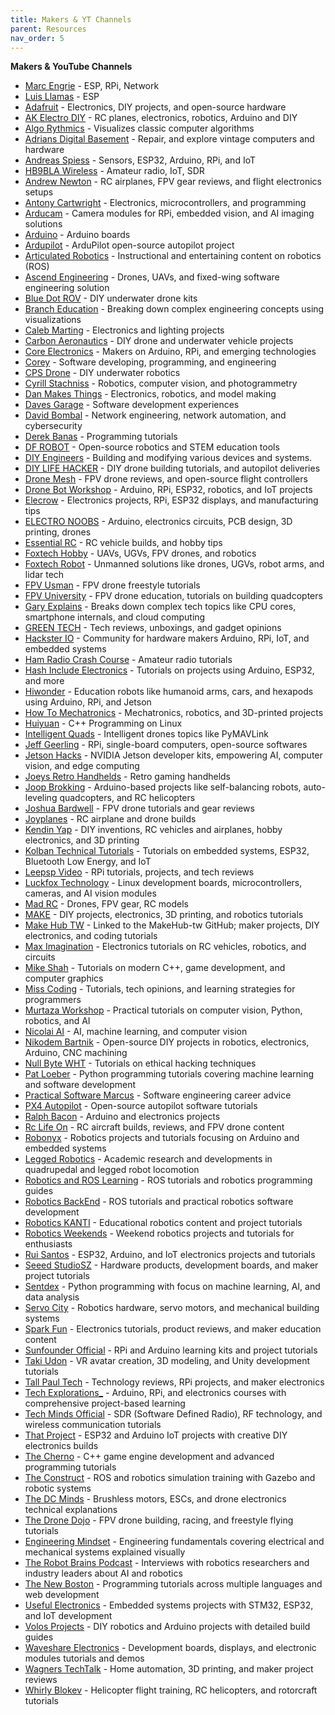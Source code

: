 ```yaml
---
title: Makers & YT Channels
parent: Resources
nav_order: 5
---
```


**Makers & YouTube Channels** 
- [Marc Engrie](https://wp.engrie.be/electronica-forever-love/) - ESP, RPi, Network
- [Luis Llamas](https://github.com/luisllamasbinaburo/ESP32-Examples) - ESP
- [Adafruit](https://www.youtube.com/@adafruit) - Electronics, DIY projects, and open-source hardware
- [AK Electro DIY](https://www.youtube.com/@AKElectroDIY) - RC planes, electronics, robotics, Arduino and DIY
- [Algo Rythmics](https://www.youtube.com/@AlgoRythmics) - Visualizes classic computer algorithms
- [Adrians Digital Basement](https://www.youtube.com/@adriansdigitalbasement) - Repair, and explore vintage computers and hardware
- [Andreas Spiess](https://www.youtube.com/@AndreasSpiess) - Sensors, ESP32, Arduino, RPi, and IoT
- [HB9BLA Wireless](https://www.youtube.com/@HB9BLA) - Amateur radio, IoT, SDR
- [Andrew Newton](https://www.youtube.com/@AndrewNewton) - RC airplanes, FPV gear reviews, and flight electronics setups
- [Antony Cartwright](https://www.youtube.com/@antonycartwright) - Electronics, microcontrollers, and programming
- [Arducam](https://www.youtube.com/@ArducamOfficial) - Camera modules for RPi, embedded vision, and AI imaging solutions
- [Arduino](https://www.youtube.com/@Arduino) - Arduino boards
- [Ardupilot](https://www.youtube.com/@ardupilot19) - ArduPilot open-source autopilot project
- [Articulated Robotics](https://www.youtube.com/@ArticulatedRobotics) - Instructional and entertaining content on robotics (ROS)
- [Ascend Engineering](https://www.youtube.com/@ascendengineering640) - Drones, UAVs, and fixed-wing software engineering solution
- [Blue Dot ROV](https://www.youtube.com/@bluedotrov9171) - DIY underwater drone kits
- [Branch Education](https://www.youtube.com/@BranchEducation) - Breaking down complex engineering concepts using visualizations
- [Caleb Marting](https://www.youtube.com/@CalebMarting) - Electronics and lighting projects
- [Carbon Aeronautics](https://www.youtube.com/@carbonaeronautics) - DIY drone and underwater vehicle projects
- [Core Electronics](https://www.youtube.com/@Core-Electronics) - Makers on Arduino, RPi, and emerging technologies
- [Corey](https://www.youtube.com/@coreyms) - Software developing, programming, and engineering
- [CPS Drone](https://www.youtube.com/@CPSdrone) - DIY underwater robotics
- [Cyrill Stachniss](https://www.youtube.com/@CyrillStachniss) - Robotics, computer vision, and photogrammetry
- [Dan Makes Things](https://www.youtube.com/@DanMakesThings) - Electronics, robotics, and model making
- [Daves Garage](https://www.youtube.com/@DavesGarage) - Software development experiences
- [David Bombal](https://www.youtube.com/@davidbombal) - Network engineering, network automation, and cybersecurity
- [Derek Banas](https://www.youtube.com/@derekbanas) - Programming tutorials
- [DF ROBOT](https://www.youtube.com/@DFROBOTCN) - Open-source robotics and STEM education tools
- [DIY Engineers](https://www.youtube.com/@diyengineers) - Building and modifying various devices and systems.
- [DIY LIFE HACKER](https://www.youtube.com/@DIYLIFEHACKER) - DIY drone building tutorials, and autopilot deliveries
- [Drone Mesh](https://www.youtube.com/@DroneMesh) - FPV drone reviews, and open-source flight controllers
- [Drone Bot Workshop](https://www.youtube.com/@Dronebotworkshop) - Arduino, RPi, ESP32, robotics, and IoT projects
- [Elecrow](https://www.youtube.com/@Elecrow) - Electronics projects, RPi, ESP32 displays, and manufacturing tips
- [ELECTRO NOOBS](https://www.youtube.com/@ELECTRONOOBS) - Arduino, electronics circuits, PCB design, 3D printing, drones
- [Essential RC](https://www.youtube.com/@EssentialRC) - RC vehicle builds, and hobby tips
- [Foxtech Hobby](https://www.youtube.com/@Foxtechhobby) - UAVs, UGVs, FPV drones, and robotics
- [Foxtech Robot](https://www.youtube.com/@foxtechrobot) - Unmanned solutions like drones, UGVs, robot arms, and lidar tech
- [FPV Usman](https://www.youtube.com/@fpvusman) - FPV drone freestyle tutorials
- [FPV University](https://www.youtube.com/@FPVUniversity) - FPV drone education, tutorials on building quadcopters
- [Gary Explains](https://www.youtube.com/@GaryExplains) - Breaks down complex tech topics like CPU cores, smartphone internals, and cloud computing
- [GREEN TECH](https://www.youtube.com/@Gtechpk) - Tech reviews, unboxings, and gadget opinions
- [Hackster IO](https://www.youtube.com/@HacksterIo) - Community for hardware makers Arduino, RPi, IoT, and embedded systems
- [Ham Radio Crash Course](https://www.youtube.com/@HamRadioCrashCourse) - Amateur radio tutorials
- [Hash Include Electronics](https://www.youtube.com/@hashincludeelectronics) - Tutorials on projects using Arduino, ESP32, and more
- [Hiwonder](https://www.youtube.com/@hiwonder294) - Education robots like humanoid arms, cars, and hexapods using Arduino, RPi, and Jetson
- [How To Mechatronics](https://www.youtube.com/@HowToMechatronics) - Mechatronics, robotics, and 3D-printed projects
- [Huiyuan](https://www.youtube.com/@huiyuan1295) - C++ Programming on Linux
- [Intelligent Quads](https://www.youtube.com/@IntelligentQuads) - Intelligent drones topics like PyMAVLink
- [Jeff Geerling](https://www.youtube.com/@JeffGeerling) - RPi, single-board computers, open-source softwares
- [Jetson Hacks](https://www.youtube.com/@JetsonHacks) - NVIDIA Jetson developer kits, empowering AI, computer vision, and edge computing
- [Joeys Retro Handhelds](https://www.youtube.com/@JoeysRetroHandhelds) - Retro gaming handhelds
- [Joop Brokking](https://www.youtube.com/@Joop_Brokking) - Arduino-based projects like self-balancing robots, auto-leveling quadcopters, and RC helicopters
- [Joshua Bardwell](https://www.youtube.com/@JoshuaBardwell) - FPV drone tutorials and gear reviews
- [Joyplanes](https://www.youtube.com/@Joyplanes) - RC airplane and drone builds
- [Kendin Yap](https://www.youtube.com/@Kendin-Yap) - DIY inventions, RC vehicles and airplanes, hobby electronics, and 3D printing
- [Kolban Technical Tutorials](https://www.youtube.com/@kolbantechnicaltutorials4715) - Tutorials on embedded systems, ESP32, Bluetooth Low Energy, and IoT
- [Leepsp Video](https://www.youtube.com/@leepspvideo) - RPi tutorials, projects, and tech reviews
- [Luckfox Technology](https://www.youtube.com/@LuckfoxTechnology) - Linux development boards, microcontrollers, cameras, and AI vision modules
- [Mad RC](https://www.youtube.com/@MadRC) - Drones, FPV gear, RC models
- [MAKE](https://www.youtube.com/@MAKE) - DIY projects, electronics, 3D printing, and robotics tutorials
- [Make Hub TW](https://www.youtube.com/@MakeHubtw) - Linked to the MakeHub-tw GitHub; maker projects, DIY electronics, and coding tutorials
- [Max Imagination](https://www.youtube.com/@MaxImagination) - Electronics tutorials on RC vehicles, robotics, and circuits
- [Mike Shah](https://www.youtube.com/@MikeShah) - Tutorials on modern C++, game development, and computer graphics
- [Miss Coding](https://www.youtube.com/@MissCoding) - Tutorials, tech opinions, and learning strategies for programmers
- [Murtaza Workshop](https://www.youtube.com/@murtazasworkshop) - Practical tutorials on computer vision, Python, robotics, and AI
- [Nicolai AI](https://www.youtube.com/@NicolaiAI) - AI, machine learning, and computer vision
- [Nikodem Bartnik](https://www.youtube.com/@nikodembartnik) - Open-source DIY projects in robotics, electronics, Arduino, CNC machining
- [Null Byte WHT](https://www.youtube.com/@NullByteWHT) - Tutorials on ethical hacking techniques
- [Pat Loeber](https://www.youtube.com/@patloeber) - Python programming tutorials covering machine learning and software development
- [Practical Software Marcus](https://www.youtube.com/@practicalsoftwaremarcus) - Software engineering career advice 
- [PX4 Autopilot](https://www.youtube.com/@PX4Autopilot) - Open-source autopilot software tutorials
- [Ralph Bacon](https://www.youtube.com/@RalphBacon) - Arduino and electronics projects 
- [Rc Life On](https://www.youtube.com/@RcLifeOn) - RC aircraft builds, reviews, and FPV drone content
- [Robonyx](https://www.youtube.com/@Robonyx) - Robotics projects and tutorials focusing on Arduino and embedded systems
- [Legged Robotics](https://www.youtube.com/@leggedrobotics) - Academic research and developments in quadrupedal and legged robot locomotion
- [Robotics and ROS Learning](https://www.youtube.com/@roboticsandroslearning8232) - ROS tutorials and robotics programming guides
- [Robotics BackEnd](https://www.youtube.com/@RoboticsBackEnd) - ROS tutorials and practical robotics software development
- [Robotics KANTI](https://www.youtube.com/@roboticskanti) - Educational robotics content and project tutorials
- [Robotics Weekends](https://www.youtube.com/@RoboticsWeekends) - Weekend robotics projects and tutorials for enthusiasts
- [Rui Santos](https://www.youtube.com/@RuiSantosdotme) - ESP32, Arduino, and IoT electronics projects and tutorials
- [Seeed StudioSZ](https://www.youtube.com/@SeeedStudioSZ) - Hardware products, development boards, and maker project tutorials
- [Sentdex](https://www.youtube.com/@sentdex) - Python programming with focus on machine learning, AI, and data analysis
- [Servo City](https://www.youtube.com/@ServoCity) - Robotics hardware, servo motors, and mechanical building systems
- [Spark Fun](https://www.youtube.com/@sparkfun) - Electronics tutorials, product reviews, and maker education content
- [Sunfounder Official](https://www.youtube.com/@Sunfounder_official) - RPi and Arduino learning kits and project tutorials
- [Taki Udon](https://www.youtube.com/@TakiUdon) - VR avatar creation, 3D modeling, and Unity development tutorials
- [Tall Paul Tech](https://www.youtube.com/@TallPaulTech) - Technology reviews, RPi projects, and maker electronics
- [Tech Explorations_](https://www.youtube.com/@TechExplorations_) - Arduino, RPi, and electronics courses with comprehensive project-based learning
- [Tech Minds Official](https://www.youtube.com/@TechMindsOfficial) - SDR (Software Defined Radio), RF technology, and wireless communication tutorials
- [That Project](https://www.youtube.com/@ThatProject) - ESP32 and Arduino IoT projects with creative DIY electronics builds
- [The Cherno](https://www.youtube.com/@TheCherno) - C++ game engine development and advanced programming tutorials
- [The Construct](https://www.youtube.com/@TheConstruct) - ROS and robotics simulation training with Gazebo and robotic systems
- [The DC Minds](https://www.youtube.com/@TheDCMinds) - Brushless motors, ESCs, and drone electronics technical explanations
- [The Drone Dojo](https://www.youtube.com/@thedronedojo) - FPV drone building, racing, and freestyle flying tutorials
- [Engineering Mindset](https://www.youtube.com/@EngineeringMindset) - Engineering fundamentals covering electrical and mechanical systems explained visually
- [The Robot Brains Podcast](https://www.youtube.com/@TheRobotBrainsPodcast) - Interviews with robotics researchers and industry leaders about AI and robotics
- [The New Boston](https://www.youtube.com/@thenewboston) - Programming tutorials across multiple languages and web development
- [Useful Electronics](https://www.youtube.com/@usefulelectronics) - Embedded systems projects with STM32, ESP32, and IoT development
- [Volos Projects](https://www.youtube.com/@VolosProjects) - DIY robotics and Arduino projects with detailed build guides
- [Waveshare Electronics](https://www.youtube.com/@waveshareelectronics) - Development boards, displays, and electronic modules tutorials and demos
- [Wagners TechTalk](https://www.youtube.com/@WagnersTechTalk) - Home automation, 3D printing, and maker project reviews
- [Whirly Blokev](https://www.youtube.com/@WhirlyBlokev) - Helicopter flight training, RC helicopters, and rotorcraft tutorials

